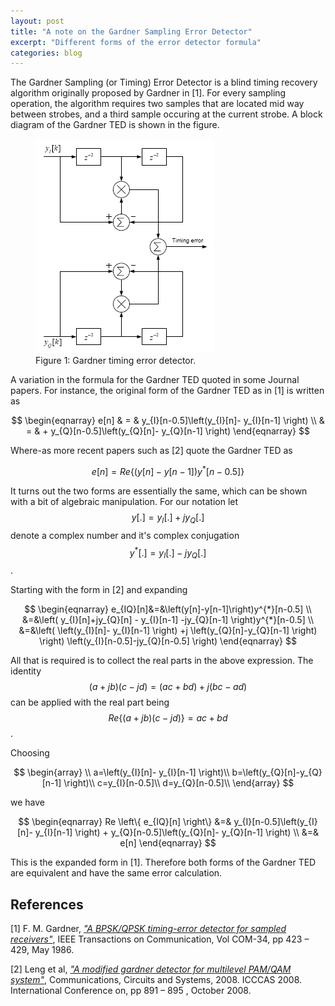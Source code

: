 ```yaml
---
layout: post
title: "A note on the Gardner Sampling Error Detector"
excerpt: "Different forms of the error detector formula"
categories: blog
---
```



The Gardner Sampling (or Timing) Error Detector is a blind timing recovery algorithm originally proposed by Gardner in [1].  For every sampling operation, the algorithm requires two samples that are located mid way between strobes, and a third sample occuring at the current strobe.  A block diagram of the Gardner TED is shown in the figure.

<figure class="center">
	<a href="/images/gardnerted.png"><img src="/images/gardnerted.png" alt="image"></a>
	<figcaption>Figure 1: Gardner timing error detector.</figcaption>
</figure>



A variation in the formula for the Gardner TED quoted in some Journal papers.  For instance, the original form of the Gardner TED as in [1] is written as

$$
\begin{eqnarray}
e[n] & = & y_{I}[n-0.5]\left(y_{I}[n]- y_{I}[n-1] \right) \\ 
& = & + y_{Q}[n-0.5]\left(y_{Q}[n]- y_{Q}[n-1] \right) 
\end{eqnarray}
$$

Where-as more recent papers such as [2] quote the Gardner TED as

$$
e[n] = Re\left \{ \left( y[n] - y[n-1] \right)y^{*}[n-0.5] \right \} 
$$

It turns out the two forms are essentially the same, which can be shown with a bit of algebraic manipulation.  For our notation let $$ y[.] = y_{I}[.]+jy_{Q}[.] $$ denote a complex number and it's complex conjugation  $$y^{*}[.] = y_{I}[.]-jy_{Q}[.] $$.

Starting with the form in [2] and expanding

$$
\begin{eqnarray}
e_{IQ}[n]&=&\left(y[n]-y[n-1]\right)y^{*}[n-0.5] \\ 
&=&\left( y_{I}[n]+jy_{Q}[n] - y_{I}[n-1] -jy_{Q}[n-1] \right)y^{*}[n-0.5] \\ 
&=&\left( \left(y_{I}[n]- y_{I}[n-1] \right) +j \left(y_{Q}[n]-y_{Q}[n-1] \right) \right) \left(y_{I}[n-0.5]-jy_{Q}[n-0.5] \right) \end{eqnarray} 
$$

All that is required is to collect the real parts in the above expression.  The identity $$(a+jb)(c-jd)=(ac+bd) + j(bc-ad)$$ can be applied with the real part being $$Re\left\{(a+jb)(c-jd)\right\}=ac+bd$$.

Choosing

$$
\begin{array}
\\
a=\left(y_{I}[n]- y_{I}[n-1] \right)\\  
b=\left(y_{Q}[n]-y_{Q}[n-1] \right)\\  
c=y_{I}[n-0.5]\\  
d=y_{Q}[n-0.5]\\
\end{array}
$$

we have

$$
\begin{eqnarray}
Re \left\{ e_{IQ}[n] \right\} &=& y_{I}[n-0.5]\left(y_{I}[n]- y_{I}[n-1] \right) + y_{Q}[n-0.5]\left(y_{Q}[n]- y_{Q}[n-1] \right) 
\\ &=& e[n]
\end{eqnarray} 
$$

This is the expanded form in [1]. Therefore both forms of the Gardner TED are equivalent and have the same error calculation.


References
----------

[1] F. M. Gardner, [_"A BPSK/QPSK timing-error detector for sampled receivers"_](http://ieeexplore.ieee.org/xpl/freeabs_all.jsp?arnumber=1096561), IEEE Transactions on Communication, Vol COM-34, pp 423 – 429, May 1986.

[2] Leng et al, [_"A modified gardner detector for multilevel PAM/QAM system"_](http://ieeexplore.ieee.org/xpl/articleDetails.jsp?reload=true&arnumber=4657912), Communications, Circuits and Systems, 2008. ICCCAS 2008. International Conference on, pp 891 – 895 , October 2008.
